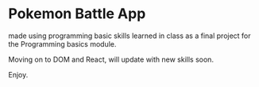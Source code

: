 # Pokemon Battle App

made using programming basic skills learned in class as a final project for the Programming basics module.

Moving on to DOM and React, will update with new skills soon.

Enjoy.

